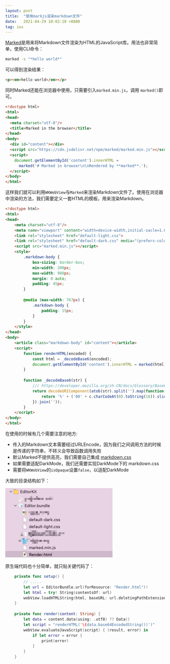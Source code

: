 ```yaml
---
layout: post
title:  "使用markjs渲染markdown文件"
date:   2021-04-29 10:02:10 +0800
tag: ios
---
```


[Marked](https://marked.js.org/)是用来将Markdown文件渲染为HTML的JavaScript库。用法也非常简单，使用CLI命令：

```bash
marked -s "*hello world*"
```

可以得到渲染结果：

```html
<p><em>hello world</em></p>
```

同时Marked还能在浏览器中使用，只需要引入`marked.min.js`，调用 `marked()`即可。

```html
<!doctype html>
<html>
<head>
  <meta charset="utf-8"/>
  <title>Marked in the browser</title>
</head>
<body>
  <div id="content"></div>
  <script src="https://cdn.jsdelivr.net/npm/marked/marked.min.js"></script>
  <script>
    document.getElementById('content').innerHTML =
      marked('# Marked in browser\n\nRendered by **marked**.');
  </script>
</body>
</html>
```

这样我们就可以利用`WKWebView`与`Marked`来渲染Markdown文件了。使用在浏览器中渲染的方法，我们需要定义一套HTML的模板，用来渲染Markdown。

```html
<!doctype html>
<html>
<head>
    <meta charset="utf-8"/>
    <meta name="viewport" content="width=device-width,initial-sacle=1.0,minimum-scale=1.0,maximum-scale=1.0,user-scrollable=no"/>
    <link rel="stylesheet" href="default-light.css">
    <link rel="stylesheet" href="default-dark.css" media="(prefers-color-scheme: dark)">
    <script src="marked.min.js"></script>
    <style>
        .markdown-body {
            box-sizing: border-box;
            min-width: 200px;
            max-width: 980px;
            margin: 0 auto;
            padding: 45px;
        }

        @media (max-width: 767px) {
            .markdown-body {
                padding: 15px;
            }
        }
    </style>
</head>
<body>
    <article class="markdown-body" id="content"></article>
    <script>
        function renderHTML(encoded) {
            const html = _decodeBase6(encoded);
            document.getElementById('content').innerHTML = marked(html);
        }
    
        function _decodeBase6(str) {
            /// https://developer.mozilla.org/zh-CN/docs/Glossary/Base64
            return decodeURIComponent(atob(str).split('').map(function(c) {
                return '%' + ('00' + c.charCodeAt(0).toString(16)).slice(-2);
            }).join(''));
        }
    </script>
</body>
</html>

```

在使用的时候有几个需要注意的地方:

- 传入的Markdown文本需要经过URLEncode，因为我们之间调用方法的时候是传递的字符串，不转义会导致函数调用失败
- 默认Marked不提供高亮，我们需要自己集成 [markdown.css](https://github.com/sindresorhus/github-markdown-css)
- 如果需要适配DarkMode，我们还需要实现DarkMode下的 markdown.css
- 需要将`WKWebView`的`isOpaque`设置`false`，以适配DarkMode

大致的目录结构如下：

![](/assets/images/2021/markedjs-dir.png)

原生端代码也十分简单，就只贴关键代码了：

```swift
    private func setup() {
        // .....
        let url = EditorBundle.url(forResource: "Render.html")!
        let html = try! String(contentsOf: url)
        webView.loadHTMLString(html, baseURL: url.deletingPathExtension())        
    }

    private func render(content: String) {
        let data = content.data(using: .utf8) ?? Data()
        let script = "renderHTML('\(data.base64EncodedString())')"
        webView.evaluateJavaScript(script) { (result, error) in
            if let error = error {
                print(error)
            }
        }
    }
```